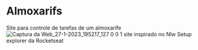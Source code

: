 # Almoxarifs

Site para controle de tarefas de um almoxarife  
![Captura da Web_27-1-2023_195217_127 0 0 1](https://user-images.githubusercontent.com/119083249/215235521-ed4e6d96-adc7-4a71-9c8b-e833d7ec4d3a.jpeg)
site inspirado no Nlw Setup explorer da Rocketseat 
